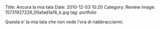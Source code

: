Title: Ancora la mia tata
Date: 2010-12-03 10:20
Category: Review
image: 15731927226_00a1ad1af8_k.jpg
tag: portfolio

Questa e' la mia tata che non vede l'ora di riabbracciarmi.
